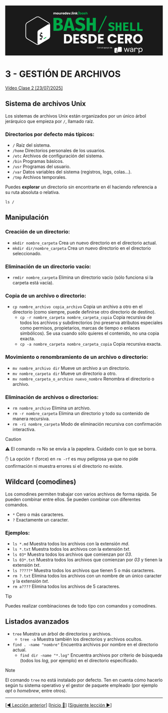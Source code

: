![](../Images/header.jpg)

# 3 - GESTIÓN DE ARCHIVOS

[Vídeo Clase 2 [23/07/2025]](https://www.twitch.tv/videos/2520958017)

## Sistema de archivos Unix

Los sistemas de archivos Unix están organizados por un único árbol jerárquico que empieza por `/`, llamado raíz.

### Directorios por defecto más típicos:

* `/` Raíz del sistema.
* `/home` Directorios personales de los usuarios.
* `/etc` Archivos de configuración del sistema.
* `/bin` Programas básicos.
* `/usr` Programas del usuario.
* `/var` Datos variables del sistema (registros, logs, colas...).
* `/tmp` Archivos temporales.

Puedes **explorar** un directorio sin encontrarte en él haciendo referencia a su ruta absoluta o relativa.

```
ls /
```

## Manipulación

### Creación de un directorio:

* `mkdir nombre_carpeta` Crea un nuevo directorio en el directorio actual.
* `mkdir dir/nombre_carpeta` Crea un nuevo directorio en el directorio seleccionado.

### Eliminación de un directorio vacío:

* `rmdir nombre_carpeta` Elimina un directorio vacío (sólo funciona si la carpeta está vacía).

### Copia de un archivo o directorio:

* `cp nombre_archivo copia_archivo` Copia un archivo a otro en el directorio (como siempre, puede definirse otro directorio de destino).
	* `cp -r nombre_carpeta nombre_carpeta_copia` Copia recursiva de todos los archivos y subdirectorios (no preserva atributos especiales como permisos, propietarios, marcas de tiempo o enlaces simbólicos). Se usa cuando sólo quieres el contenido, no una copia exacta.
	* `cp -a nombre_carpeta nombre_carpeta_copia` Copia recursiva exacta.

### Movimiento o renombramiento de un archivo o directorio:
	
* `mv nombre_archivo dir` Mueve un archivo a un directorio.
* `mv nombre_carpeta dir` Mueve un directorio a otro.
* `mv nombre_carpeta_o_archivo nuevo_nombre` Renombra el directorio o archivo.

### Eliminación de archivos o directorios:

* `rm nombre_archivo` Elimina un archivo. 
* `rm -r nombre_carpeta` Elimina un directorio y todo su contenido de manera recursiva.
* `rm -ri nombre_carpeta` Modo de eliminación recursiva con confirmación interactiva.

> [!CAUTION]
>
> ⚠️ El comando `rm` No se envía a la papelera. Cuidado con lo que se borra.
> 
> ✋ La opción `f` (force) en `rm -rf` es muy peligrosa ya que no pide confirmación ni muestra errores si el directorio no existe.

## Wildcard (comodines)

Los comodines permiten trabajar con varios archivos de forma rápida. Se pueden combinar entre ellos. Se pueden combinar con diferentes comandos.

* `*` Cero o más caracteres.
* `?` Exactamente un caracter.

### Ejemplos:

* `ls *.md` Muestra todos los archivos con la extensión *md*.
* `ls *.txt` Muestra todos los archivos con la extensión *txt*.
* `ls 03*` Muestra todos los archivos que comienzan por *03*.
* `ls 03*.txt` Muestra todos los archivos que comienzan por *03* y tienen la extensión *txt*.
* `ls ?????*` Muestra todos los archivos que tienen 5 o más caracteres.
* `rm ?.txt` Elimina todos los archivos con un nombre de un único caracter y la extensión *txt*.
* `rm a????` Elimina todos los archivos de 5 caracteres.

> [!TIP]
>
> Puedes realizar combinaciones de todo tipo con comandos y comodines.

## Listados avanzados

* `tree` Muestra un árbol de directorios y archivos.
	* `tree -a` Muestra también los directorios y archivos ocultos.
* `find . -name "nombre"` Encuentra archivos por nombre en el directorio actual.
	* `find dir -name "*.log"` Encuentra archivos por criterio de búsqueda (todos los *log*, por ejemplo) en el directorio especificado.

> [!NOTE]
>
> El comando `tree` no está instalado por defecto. Ten en cuenta cómo hacerlo según tu sistema operativo y el gestor de paquete empleado (por ejemplo *apt* o *homebrew*, entre otros).

---

[[◀️ Lección anterior](./02_FIRST_STEPS_EXERCISES.md)] [[Inicio 🔼](../README.md)] [[Siguiente lección ▶️](./04_FILE_MANAGEMENT_EXERCISES.md)]